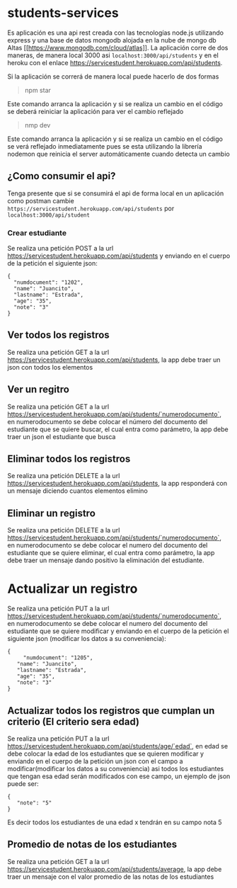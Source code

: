 # students-services

Es aplicación es una api rest creada con las tecnologías node.js utilizando express y una base de datos mongodb alojada en la nube de mongo db Altas [[https://www.mongodb.com/cloud/atlas]]. La aplicación corre de dos maneras, de manera local 3000 asi `localhost:3000/api/students` y en el heroku con el enlace https://servicestudent.herokuapp.com/api/students. 

Si la aplicación se correrá de manera local puede hacerlo de dos formas

> npm star 

Este comando arranca la aplicación y si se realiza un cambio en el código se deberá reiniciar la aplicación para ver el cambio reflejado

> nmp dev 

Este comando arranca la aplicación y si se realiza un cambio en el código se verá reflejado inmediatamente pues se esta utilizando la librería nodemon que reinicia el server automáticamente cuando detecta un cambio

## ¿Como consumir el api? 

Tenga presente que si se consumirá el api de forma local en un aplicación como postman cambie `https://servicestudent.herokuapp.com/api/students` por `localhost:3000/api/student`

### Crear estudiante

Se realiza una petición POST a la url https://servicestudent.herokuapp.com/api/students y enviando en el cuerpo de la petición el siguiente json:

```
{
  "numdocument": "1202",
  "name": "Juancito",
  "lastname": "Estrada",
  "age": "35",
  "note": "3"
}
```

## Ver todos los registros

Se realiza una petición GET a la url https://servicestudent.herokuapp.com/api/students, la app debe traer un json con todos los elementos

## Ver un regitro

Se realiza una petición GET a la url https://servicestudent.herokuapp.com/api/students/`numerodocumento`, en numerodocumento se debe colocar el número del documento del estudiante que se quiere buscar, el cual entra como parámetro, la app debe traer un json el estudiante que busca

## Eliminar todos los registros

Se realiza una petición DELETE a la url https://servicestudent.herokuapp.com/api/students, la app responderá con un mensaje diciendo cuantos elementos elimino


## Eliminar un registro

Se realiza una petición DELETE a la url https://servicestudent.herokuapp.com/api/students/`numerodocumento`, en numerodocumento se debe colocar el numero del documento del estudiante que se quiere eliminar, el cual entra como parámetro, la app debe traer un mensaje dando positivo la eliminación del estudiante.

# Actualizar un registro 

Se realiza una petición PUT a la url https://servicestudent.herokuapp.com/api/students/`numerodocumento`, en numerodocumento se debe colocar el numero del documento del estudiante que se quiere modificar y enviando en el cuerpo de la petición el siguiente json (modificar los datos a su conveniencia):

```
{
	 "numdocument": "1205",
   "name": "Juancito",
   "lastname": "Estrada",
   "age": "35",
   "note": "3"
}
```

## Actualizar todos los registros que cumplan un criterio (El criterio sera edad)

Se realiza una petición PUT a la url https://servicestudent.herokuapp.com/api/students/age/`edad`, en edad se debe colocar la edad de los estudiantes que se quieren modificar y enviando en el cuerpo de la petición un json con el campo a modificar(modificar los datos a su conveniencia) asi todos los estudiantes que tengan esa edad serán modificados con ese campo, un ejemplo de json puede ser:

```
{
   "note": "5"
}
```

Es decir todos los estudiantes de una edad x tendrán en su campo nota 5

## Promedio de notas de los estudiantes 

Se realiza una petición GET a la url https://servicestudent.herokuapp.com/api/students/average, la app debe traer un mensaje con el valor promedio de las notas de los estudiantes
